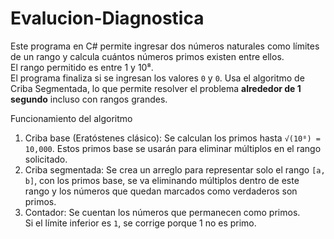 # Evalucion-Diagnostica
Este programa en C# permite ingresar dos números naturales como límites de un rango y calcula cuántos números primos existen entre ellos.  
El rango permitido es entre 1 y 10⁸.  
El programa finaliza si se ingresan los valores `0` y `0`.
Usa el algoritmo de Criba Segmentada, lo que permite resolver el problema **alrededor de 1 segundo** incluso con rangos grandes.  

Funcionamiento del algoritmo
1. Criba base (Eratóstenes clásico): Se calculan los primos hasta `√(10⁸) = 10,000`. Estos primos base se usarán para eliminar múltiplos en el rango solicitado.
2. Criba segmentada: Se crea un arreglo para representar solo el rango `[a, b]`, con los primos base, se va eliminando múltiplos dentro de este rango y los números que quedan marcados como verdaderos son primos.
3. Contador: Se cuentan los números que permanecen como primos.  
Si el límite inferior es `1`, se corrige porque 1 no es primo.  

